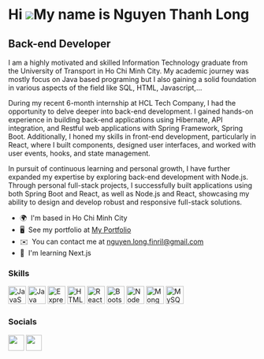 Hi ![](https://user-images.githubusercontent.com/18350557/176309783-0785949b-9127-417c-8b55-ab5a4333674e.gif)My name is Nguyen Thanh Long
=========================================================================================================================================

Back-end Developer
------------------

I am a highly motivated and skilled Information Technology graduate from the University of Transport in Ho Chi Minh City. My academic journey was mostly focus on Java based programing but I also gaining a solid foundation in various aspects of the field like SQL, HTML, Javascript,... 

During my recent 6-month internship at HCL Tech Company, I had the opportunity to delve deeper into back-end development. I gained hands-on experience in building back-end applications using Hibernate, API integration, and Restful web applications with Spring Framework, Spring Boot. Additionally, I honed my skills in front-end development, particularly in React, where I built components, designed user interfaces, and worked with user events, hooks, and state management. 

In pursuit of continuous learning and personal growth, I have further expanded my expertise by exploring back-end development with Node.js. Through personal full-stack projects, I successfully built applications using both Spring Boot and React, as well as Node.js and React, showcasing my ability to design and develop robust and responsive full-stack solutions.

*   🌍  I'm based in Ho Chi Minh City
*   🖥️  See my portfolio at [My Portfolio](http://wuffwolfwuss.github.io/cv/)
*   ✉️  You can contact me at [nguyen.long.finril@gmail.com](mailto:nguyen.long.finril@gmail.com)
*   🧠  I'm learning Next.js

### Skills

<p align="left">
<a href="https://developer.mozilla.org/en-US/docs/Web/JavaScript" target="_blank" rel="noreferrer"><img src="https://raw.githubusercontent.com/danielcranney/readme-generator/main/public/icons/skills/javascript-colored.svg" width="36" height="36" alt="JavaScript" /></a>
<a href="https://www.oracle.com/java/" target="_blank" rel="noreferrer"><img src="https://raw.githubusercontent.com/danielcranney/readme-generator/main/public/icons/skills/java-colored.svg" width="36" height="36" alt="Java" /></a>
<a href="https://expressjs.com/" target="_blank" rel="noreferrer"><img src="https://www.mementotech.in/assets/images/icons/express.png" width="36" height="36" alt="Express" /></a>
<a href="https://developer.mozilla.org/en-US/docs/Glossary/HTML5" target="_blank" rel="noreferrer"><img src="https://raw.githubusercontent.com/danielcranney/readme-generator/main/public/icons/skills/html5-colored.svg" width="36" height="36" alt="HTML5" /></a>
<a href="https://reactjs.org/" target="_blank" rel="noreferrer"><img src="https://raw.githubusercontent.com/danielcranney/readme-generator/main/public/icons/skills/react-colored.svg" width="36" height="36" alt="React" /></a>
<a href="https://getbootstrap.com/" target="_blank" rel="noreferrer"><img src="https://raw.githubusercontent.com/danielcranney/readme-generator/main/public/icons/skills/bootstrap-colored.svg" width="36" height="36" alt="Bootstrap" /></a>
<a href="https://nodejs.org/en/" target="_blank" rel="noreferrer"><img src="https://raw.githubusercontent.com/danielcranney/readme-generator/main/public/icons/skills/nodejs-colored.svg" width="36" height="36" alt="NodeJS" /></a>
<a href="https://www.mongodb.com/" target="_blank" rel="noreferrer"><img src="https://raw.githubusercontent.com/danielcranney/readme-generator/main/public/icons/skills/mongodb-colored.svg" width="36" height="36" alt="MongoDB" /></a>
<a href="https://www.mysql.com/" target="_blank" rel="noreferrer"><img src="https://raw.githubusercontent.com/danielcranney/readme-generator/main/public/icons/skills/mysql-colored.svg" width="36" height="36" alt="MySQL" /></a>
</p>

### Socials

<p align="left"> <a href="https://www.github.com/WuffWolfWuss" target="_blank" rel="noreferrer"><img src="https://raw.githubusercontent.com/danielcranney/readme-generator/main/public/icons/socials/github-dark.svg" width="32" height="32" /></a> <a href="https://www.linkedin.com/in/long-nguyen-73b008280/" target="_blank" rel="noreferrer"><img src="https://raw.githubusercontent.com/danielcranney/readme-generator/main/public/icons/socials/linkedin.svg" width="32" height="32" /></a></p>
